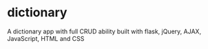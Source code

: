 # dictionary
A dictionary app with full CRUD ability built with flask, jQuery, AJAX, JavaScript, HTML and CSS 
